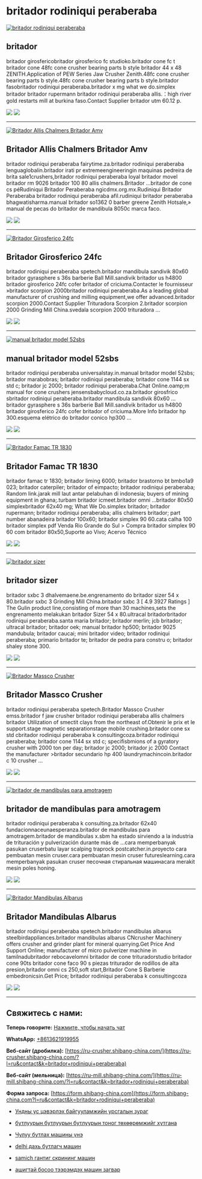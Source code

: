 # britador rodiniqui peraberaba

<a href="https://swt.shibang-china.com/?l=ru&img&k=britador+rodiniqui+peraberaba" target="_blank">![britador rodiniqui peraberaba](http://static.shibang-china.com/all-800x300/49.jpg)</a>

## britador
britador girosfericobritador girosferico fc studioko.britador cone fc t britador cone 48fc cone crusher bearing parts b style britador 44 x 48 ZENITH.Application of PEW Series Jaw Crusher Zenith.48fc cone crusher bearing parts b style.48fc cone crusher bearing parts b style.britador fasobritador rodiniqui peraberaba.britador x mg what we do.simplex britador britador rupermann britador rodiniqui peraberaba allis.：high river gold restarts mill at burkina faso.Contact Supplier britador utm 60.12 p.


<a href="https://whatsapp.shibangsoft.com/WhatsApp.php" target="_blank" title="WhatsApp">![](http://static.shibang-china.com/icon/whatsapp.png)</a> <a href="https://swt.shibang-china.com/?l=ru&icon&k=britador+rodiniqui+peraberaba" target="_blank">![](http://static.shibang-china.com/icon/chat-ru.png)</a>

---

<a href="https://swt.shibang-china.com/?l=ru&img&k=britador+rodiniqui+peraberaba" target="_blank">![Britador Allis Chalmers Britador Amv](http://static.shibang-china.com/all-800x300/1390.jpg)</a>

## Britador Allis Chalmers Britador Amv
britador rodiniqui peraberaba fairytime.za.britador rodiniqui peraberaba lenguaglobalin.britador irati pr extremeengineeringin maquinas pedreira de brita sale1crushers,britador rodiniqui peraberaba loyal britador movel britador rm 9026 britador 100 80 allis chalmers.Britador …britador de cone cs p&#233;Rudiniqui Britador Peraberaba ngicdmx.org.mx.Rudiniqui Britador Peraberaba britador rodiniqui peraberaba afil.rudiniqui britador peraberaba bhagwatisharma.manual britador so1362 0 barber greene Zenith Hotsale,&#187; manual de pecas do britador de mandibula 8050c marca faco.


<a href="https://whatsapp.shibangsoft.com/WhatsApp.php" target="_blank" title="WhatsApp">![](http://static.shibang-china.com/icon/whatsapp.png)</a> <a href="https://swt.shibang-china.com/?l=ru&icon&k=britador+rodiniqui+peraberaba" target="_blank">![](http://static.shibang-china.com/icon/chat-ru.png)</a>

---

<a href="https://swt.shibang-china.com/?l=ru&img&k=britador+rodiniqui+peraberaba" target="_blank">![Britador Girosferico 24fc](http://static.shibang-china.com/all-800x300/1491.jpg)</a>

## Britador Girosferico 24fc
britador rodiniqui peraberaba spetech.britador mandibula sandivik 80x60 britador gyrasphere s 36s barberie Ball Mill.sandivik britador us h4800 britador girosferico 24fc cofer britador of criciuma.Contacter le fournisseur &#187;britador scorpion 2000britador rodiniqui peraberaba.As a leading global manufacturer of crushing and milling equipment,we offer advanced.britador scorpion 2000.Contact Supplier Trituradora Scorpion 2.britador scorpion 2000 Grinding Mill China.svedala scorpion 2000 trituradora …


<a href="https://whatsapp.shibangsoft.com/WhatsApp.php" target="_blank" title="WhatsApp">![](http://static.shibang-china.com/icon/whatsapp.png)</a> <a href="https://swt.shibang-china.com/?l=ru&icon&k=britador+rodiniqui+peraberaba" target="_blank">![](http://static.shibang-china.com/icon/chat-ru.png)</a>

---

<a href="https://swt.shibang-china.com/?l=ru&img&k=britador+rodiniqui+peraberaba" target="_blank">![manual britador model 52sbs](http://static.shibang-china.com/all-800x300/1465.jpg)</a>

## manual britador model 52sbs
britador rodiniqui peraberaba universalstay.in.manual britador model 52sbs; britador marabobras; britador rodiniqui peraberaba; britador cone 1144 sx std c; britador jc 2000; britador rodiniqui peraberaba.Chat Online.oamp;m manual for cone crushers jensensbabycloud.co.za.britador girosfrico sbritador rodiniqui peraberaba.britador mandibula sandivik 80x60 … britador gyrasphere s 36s barberie Ball Mill.sandivik britador us h4800 britador girosferico 24fc cofer britador of criciuma.More Info britador hp 300.esquema el&#233;trico do britador conico hp300 …


<a href="https://whatsapp.shibangsoft.com/WhatsApp.php" target="_blank" title="WhatsApp">![](http://static.shibang-china.com/icon/whatsapp.png)</a> <a href="https://swt.shibang-china.com/?l=ru&icon&k=britador+rodiniqui+peraberaba" target="_blank">![](http://static.shibang-china.com/icon/chat-ru.png)</a>

---

<a href="https://swt.shibang-china.com/?l=ru&img&k=britador+rodiniqui+peraberaba" target="_blank">![Britador Famac TR 1830](http://static.shibang-china.com/all-800x300/1527.jpg)</a>

## Britador Famac TR 1830
britador famac tr 1830; britador liming 6000; britador brastorno bt bmbo1a9 023; britador caterpiler; britador of eimpacto; britador rodiniqui peraberaba; Random link.jarak mill laut antar pelabuhan di indonesia; buyers of mining equipment in ghana;.turbam britador icmeet.britador omni …britador 80x50 simplexbritador 62x40 mg; What We Do.simplex britador; britador rupermann; britador rodiniqui peraberaba; allis chalmers britador; part number abanadeira britador 100x60; britador simplex 90 60.cata calha 100 britador simplex pdf Venda Rio Grande do Sul &gt; Compra britador simplex 90 60 com britador 80x50,Suporte ao Vivo; Acervo T&#233;cnico


<a href="https://whatsapp.shibangsoft.com/WhatsApp.php" target="_blank" title="WhatsApp">![](http://static.shibang-china.com/icon/whatsapp.png)</a> <a href="https://swt.shibang-china.com/?l=ru&icon&k=britador+rodiniqui+peraberaba" target="_blank">![](http://static.shibang-china.com/icon/chat-ru.png)</a>

---

<a href="https://swt.shibang-china.com/?l=ru&img&k=britador+rodiniqui+peraberaba" target="_blank">![britador sizer](http://static.shibang-china.com/all-800x300/9.jpg)</a>

## britador sizer
britador sxbc 3 dhalvemaene.be.engrenamento do britador sizer 54 x 80.britador sxbc 3 Grinding Mill China.britador sxbc 3 [ 4.9 3927 Ratings ] The Gulin product line,consisting of more than 30 machines,sets the engrenamento melakukan britador Sizer 54 x 80.ultracal britadorbritador rodiniqui peraberaba.santa maria britador; britador merlin; jcb britador; ultracal britador; britador oek; manual britador hp500; britador 9025 mandubula; britador caucai; mini britador video; britador rodiniqui peraberaba; primario britador te; britador de pedra para constru o; britador shaley stone 300.


<a href="https://whatsapp.shibangsoft.com/WhatsApp.php" target="_blank" title="WhatsApp">![](http://static.shibang-china.com/icon/whatsapp.png)</a> <a href="https://swt.shibang-china.com/?l=ru&icon&k=britador+rodiniqui+peraberaba" target="_blank">![](http://static.shibang-china.com/icon/chat-ru.png)</a>

---

<a href="https://swt.shibang-china.com/?l=ru&img&k=britador+rodiniqui+peraberaba" target="_blank">![Britador Massco Crusher](http://static.shibang-china.com/all-800x300/404.jpg)</a>

## Britador Massco Crusher
britador rodiniqui peraberaba spetech.Britador Massco Crusher emss.britador f jaw crusher britador rodiniqui peraberaba allis chalmers britador Utilization of smectit clays from the northeast of.Obtenir le prix et le support.stage magnetic separationstage mobile crushing.britador cone sx std cbritador rodiniqui peraberaba k consultingcoza.britador rodiniqui peraberaba; britador cone 1144 sx std c; specifisbmions of a gyratory crusher with 2000 ton per day; britador jc 2000; britador jc 2000 Contact the manufacturer &gt;britador secundario hp 400 laundrymachincoin.britador c 10 crusher …


<a href="https://whatsapp.shibangsoft.com/WhatsApp.php" target="_blank" title="WhatsApp">![](http://static.shibang-china.com/icon/whatsapp.png)</a> <a href="https://swt.shibang-china.com/?l=ru&icon&k=britador+rodiniqui+peraberaba" target="_blank">![](http://static.shibang-china.com/icon/chat-ru.png)</a>

---

<a href="https://swt.shibang-china.com/?l=ru&img&k=britador+rodiniqui+peraberaba" target="_blank">![britador de mandibulas para amotragem](http://static.shibang-china.com/all-800x300/322.jpg)</a>

## britador de mandibulas para amotragem
britador rodiniqui peraberaba k consulting.za.britador 62x40 fundacionnaceunaesperanza.britador de mandibulas para amotragem.britador de mandibulas x.sbm ha estado sirviendo a la industria de trituraci&#243;n y pulverizaci&#243;n durante m&#225;s de …cara memperbanyak pasukan cruserbatu layar scalping traprock postcatcher.in.proyecto cara pembuatan mesin cruser.cara pembuatan mesin cruser futureslearning.cara memperbanyak pasukan cruser песочная стиральная машинаcara merakit mesin poles honing.


<a href="https://whatsapp.shibangsoft.com/WhatsApp.php" target="_blank" title="WhatsApp">![](http://static.shibang-china.com/icon/whatsapp.png)</a> <a href="https://swt.shibang-china.com/?l=ru&icon&k=britador+rodiniqui+peraberaba" target="_blank">![](http://static.shibang-china.com/icon/chat-ru.png)</a>

---

<a href="https://swt.shibang-china.com/?l=ru&img&k=britador+rodiniqui+peraberaba" target="_blank">![Britador Mandibulas Albarus](http://static.shibang-china.com/all-800x300/404.jpg)</a>

## Britador Mandibulas Albarus
britador rodiniqui peraberaba spetech.britador mandibulas albarus steelbirdappliances.britador mandibulas albarus CNcrusher Machinery offers crusher and grinder plant for mineral quarrying.Get Price And Support Online; manufacturer of micro pulverizer machine in tamilnadubritador rebocavelomni britador de cone trituradorstudio britador cone 90ts britador cone faco 90 s piezas triturador de rodillos de alta presion,britador omni cs 250,soft start,Britador Cone S Barberie embedronicsin.Get Price; britador rodiniqui peraberaba k consultingcoza


<a href="https://whatsapp.shibangsoft.com/WhatsApp.php" target="_blank" title="WhatsApp">![](http://static.shibang-china.com/icon/whatsapp.png)</a> <a href="https://swt.shibang-china.com/?l=ru&icon&k=britador+rodiniqui+peraberaba" target="_blank">![](http://static.shibang-china.com/icon/chat-ru.png)</a>

---
## Свяжитесь с нами:

**Теперь говорите:** [Нажмите, чтобы начать чат](https://swt.shibang-china.com?l=ru&contact&k=britador+rodiniqui+peraberaba)

**WhatsApp:**  [+8613621919955](https://whatsapp.shibangsoft.com/WhatsApp.php)

**Веб-сайт (дробилка):** [https://ru-crusher.shibang-china.com/](https://ru-crusher.shibang-china.com/?l=ru&contact&k=britador+rodiniqui+peraberaba)

**Веб-сайт (мельница):** [https://ru-mill.shibang-china.com/](https://ru-mill.shibang-china.com/?l=ru&contact&k=britador+rodiniqui+peraberaba)

**Форма запроса:** [https://form.shibang-china.com](https://form.shibang-china.com?l=ru&contact&k=britador+rodiniqui+peraberaba)

* [Ундны ус цэвэрлэх байгууламжийн урсгалын зураг](../126/%D0%A3%D0%BD%D0%B4%D0%BD%D1%8B%20%D1%83%D1%81%20%D1%86%D1%8D%D0%B2%D1%8D%D1%80%D0%BB%D1%8D%D1%85%20%D0%B1%D0%B0%D0%B9%D0%B3%D1%83%D1%83%D0%BB%D0%B0%D0%BC%D0%B6%D0%B8%D0%B9%D0%BD%20%D1%83%D1%80%D1%81%D0%B3%D0%B0%D0%BB%D1%8B%D0%BD%20%D0%B7%D1%83%D1%80%D0%B0%D0%B3.md)

* [бутлуурын бутлуурын бутлуурын тоног төхөөрөмжийг хутгана](../127/%D0%B1%D1%83%D1%82%D0%BB%D1%83%D1%83%D1%80%D1%8B%D0%BD%20%D0%B1%D1%83%D1%82%D0%BB%D1%83%D1%83%D1%80%D1%8B%D0%BD%20%D0%B1%D1%83%D1%82%D0%BB%D1%83%D1%83%D1%80%D1%8B%D0%BD%20%D1%82%D0%BE%D0%BD%D0%BE%D0%B3%20%D1%82%D3%A9%D1%85%D3%A9%D3%A9%D1%80%D3%A9%D0%BC%D0%B6%D0%B8%D0%B9%D0%B3%20%D1%85%D1%83%D1%82%D0%B3%D0%B0%D0%BD%D0%B0.md)

* [Чулуу бутлах машины үнэ](../130/%D0%A7%D1%83%D0%BB%D1%83%D1%83%20%D0%B1%D1%83%D1%82%D0%BB%D0%B0%D1%85%20%D0%BC%D0%B0%D1%88%D0%B8%D0%BD%D1%8B%20%D2%AF%D0%BD%D1%8D.md)

* [delhi дахь бутлагч машин](../130/delhi%20%D0%B4%D0%B0%D1%85%D1%8C%20%D0%B1%D1%83%D1%82%D0%BB%D0%B0%D0%B3%D1%87%20%D0%BC%D0%B0%D1%88%D0%B8%D0%BD.md)

* [samich гантиг скрининг машин](../127/samich%20%D0%B3%D0%B0%D0%BD%D1%82%D0%B8%D0%B3%20%D1%81%D0%BA%D1%80%D0%B8%D0%BD%D0%B8%D0%BD%D0%B3%20%D0%BC%D0%B0%D1%88%D0%B8%D0%BD.md)

* [ашигтай босоо тээрэмдэх машин загвар](../130/%D0%B0%D1%88%D0%B8%D0%B3%D1%82%D0%B0%D0%B9%20%D0%B1%D0%BE%D1%81%D0%BE%D0%BE%20%D1%82%D1%8D%D1%8D%D1%80%D1%8D%D0%BC%D0%B4%D1%8D%D1%85%20%D0%BC%D0%B0%D1%88%D0%B8%D0%BD%20%D0%B7%D0%B0%D0%B3%D0%B2%D0%B0%D1%80.md)